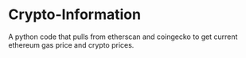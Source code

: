 # Crypto-Information
A python code that pulls from etherscan and coingecko to get current ethereum gas price and crypto prices.
